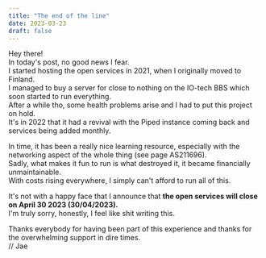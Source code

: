 ```yaml
---
title: "The end of the line"
date: 2023-03-23
draft: false
---
```


Hey there!  
In today's post, no good news I fear.  
I started hosting the open services in 2021, when I originally moved to Finland.  
I managed to buy a server for close to nothing on the IO-tech BBS which soon started to run everything.  
After a while tho, some health problems arise and I had to put this project on hold.  
It's in 2022 that it had a revival with the Piped instance coming back and services being added monthly.

In time, it has been a really nice learning resource, especially with the networking aspect of the whole thing (see page AS211696).  
Sadly, what makes it fun to run is what destroyed it, it became financially unmaintainable.  
With costs rising everywhere, I simply can't afford to run all of this.

It's not with a happy face that I announce that **the open services will close on April 30 2023 (30/04/2023).**  
I'm truly sorry, honestly, I feel like shit writing this.

Thanks everybody for having been part of this experience and thanks for the overwhelming support in dire times.  
// Jae
